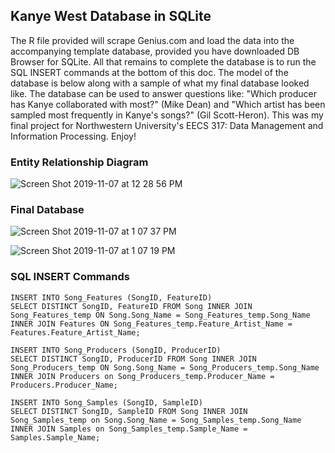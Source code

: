 ## Kanye West Database in SQLite

The R file provided will scrape Genius.com and load the data into the accompanying template database, provided you have downloaded DB Browser for SQLite. All that remains to complete the database is to run the SQL INSERT commands at the bottom of this doc. The model of the database is below along with a sample of what my final database looked like. The database can be used to answer questions like: "Which producer has Kanye collaborated with most?" (Mike Dean) and "Which artist has been sampled most frequently in Kanye's songs?" (Gil Scott-Heron).
This was my final project for Northwestern University's EECS 317: Data Management and Information Processing. Enjoy!








### Entity Relationship Diagram
![Screen Shot 2019-11-07 at 12 28 56 PM](https://user-images.githubusercontent.com/55408707/68416564-543a1b00-015a-11ea-9555-46912775708d.png)

### Final Database
![Screen Shot 2019-11-07 at 1 07 37 PM](https://user-images.githubusercontent.com/55408707/68419341-a6ca0600-015f-11ea-82c6-8e893cce7735.png)

![Screen Shot 2019-11-07 at 1 07 19 PM](https://user-images.githubusercontent.com/55408707/68419360-b2b5c800-015f-11ea-83be-b842c76f4134.png)


### SQL INSERT Commands
```
INSERT INTO Song_Features (SongID, FeatureID)
SELECT DISTINCT SongID, FeatureID FROM Song INNER JOIN Song_Features_temp ON Song.Song_Name = Song_Features_temp.Song_Name INNER JOIN Features ON Song_Features_temp.Feature_Artist_Name = Features.Feature_Artist_Name;

INSERT INTO Song_Producers (SongID, ProducerID)
SELECT DISTINCT SongID, ProducerID FROM Song INNER JOIN Song_Producers_temp ON Song.Song_Name = Song_Producers_temp.Song_Name INNER JOIN Producers on Song_Producers_temp.Producer_Name = Producers.Producer_Name;

INSERT INTO Song_Samples (SongID, SampleID)
SELECT DISTINCT SongID, SampleID FROM Song INNER JOIN Song_Samples_temp on Song.Song_Name = Song_Samples_temp.Song_Name INNER JOIN Samples on Song_Samples_temp.Sample_Name = Samples.Sample_Name;




```


